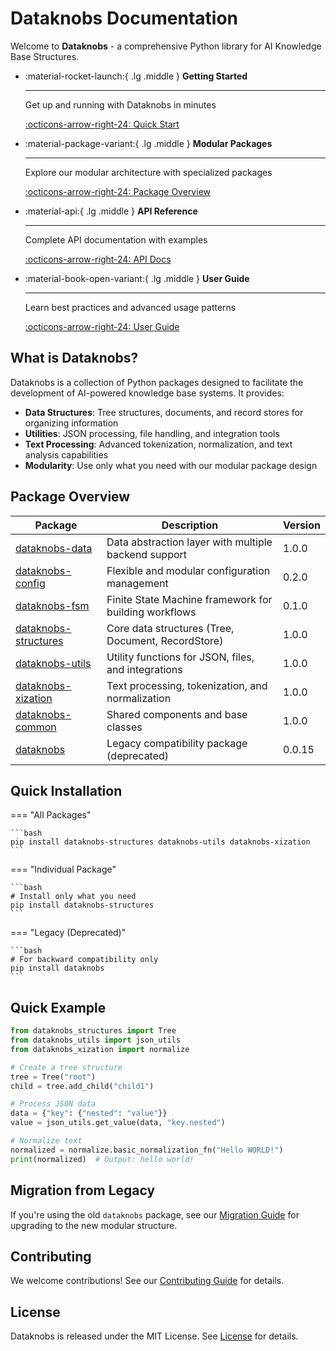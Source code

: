 # Dataknobs Documentation

Welcome to **Dataknobs** - a comprehensive Python library for AI Knowledge Base Structures.

<div class="grid cards" markdown>

-   :material-rocket-launch:{ .lg .middle } __Getting Started__

    ---

    Get up and running with Dataknobs in minutes

    [:octicons-arrow-right-24: Quick Start](getting-started.md)

-   :material-package-variant:{ .lg .middle } __Modular Packages__

    ---

    Explore our modular architecture with specialized packages

    [:octicons-arrow-right-24: Package Overview](packages/index.md)

-   :material-api:{ .lg .middle } __API Reference__

    ---

    Complete API documentation with examples

    [:octicons-arrow-right-24: API Docs](api/index.md)

-   :material-book-open-variant:{ .lg .middle } __User Guide__

    ---

    Learn best practices and advanced usage patterns

    [:octicons-arrow-right-24: User Guide](user-guide/index.md)

</div>

## What is Dataknobs?

Dataknobs is a collection of Python packages designed to facilitate the development of AI-powered knowledge base systems. It provides:

- **Data Structures**: Tree structures, documents, and record stores for organizing information
- **Utilities**: JSON processing, file handling, and integration tools
- **Text Processing**: Advanced tokenization, normalization, and text analysis capabilities
- **Modularity**: Use only what you need with our modular package design

## Package Overview

| Package | Description | Version |
|---------|-------------|---------|
| [dataknobs-data](packages/data/index.md) | Data abstraction layer with multiple backend support | 1.0.0 |
| [dataknobs-config](packages/config/index.md) | Flexible and modular configuration management | 0.2.0 |
| [dataknobs-fsm](packages/fsm/index.md) | Finite State Machine framework for building workflows | 0.1.0 |
| [dataknobs-structures](packages/structures/index.md) | Core data structures (Tree, Document, RecordStore) | 1.0.0 |
| [dataknobs-utils](packages/utils/index.md) | Utility functions for JSON, files, and integrations | 1.0.0 |
| [dataknobs-xization](packages/xization/index.md) | Text processing, tokenization, and normalization | 1.0.0 |
| [dataknobs-common](packages/common/index.md) | Shared components and base classes | 1.0.0 |
| [dataknobs](packages/legacy/index.md) | Legacy compatibility package (deprecated) | 0.0.15 |

## Quick Installation

=== "All Packages"

    ```bash
    pip install dataknobs-structures dataknobs-utils dataknobs-xization
    ```

=== "Individual Package"

    ```bash
    # Install only what you need
    pip install dataknobs-structures
    ```

=== "Legacy (Deprecated)"

    ```bash
    # For backward compatibility only
    pip install dataknobs
    ```

## Quick Example

```python
from dataknobs_structures import Tree
from dataknobs_utils import json_utils
from dataknobs_xization import normalize

# Create a tree structure
tree = Tree("root")
child = tree.add_child("child1")

# Process JSON data
data = {"key": {"nested": "value"}}
value = json_utils.get_value(data, "key.nested")

# Normalize text
normalized = normalize.basic_normalization_fn("Hello WORLD!")
print(normalized)  # Output: hello world!
```

## Migration from Legacy

If you're using the old `dataknobs` package, see our [Migration Guide](migration-guide.md) for upgrading to the new modular structure.

## Contributing

We welcome contributions! See our [Contributing Guide](development/contributing.md) for details.

## License

Dataknobs is released under the MIT License. See [License](license.md) for details.
